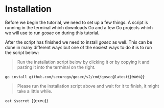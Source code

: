 # Installation

Before we begin the tutorial, we need to set up a few things. A script is running in the terminal which downloads Go and a few Go projects which we will use to run *gosec* on during this tutorial.

After the script has finished we need to install *gosec* as well. This can be done in many different ways but one of the easiest ways to do it is to run the script below:

> Run the installation script below by clicking it or by copying it and pasting it into the terminal on the right.

`go install github.com/securego/gosec/v2/cmd/gosec@latest`{{exec}}

> Please run the installation script above and wait for it to finish, it might take a little while. 

`cat $secret `{{exec}}
